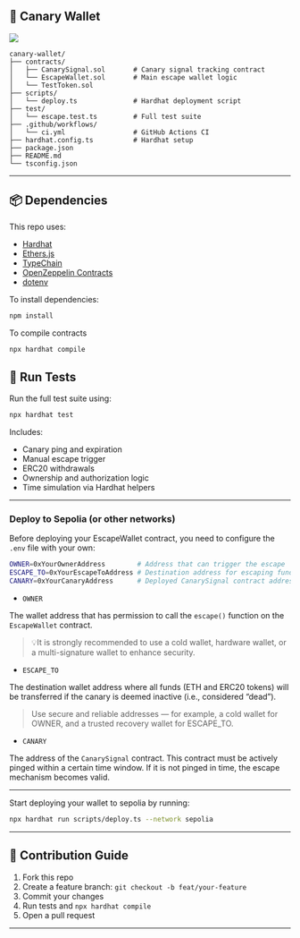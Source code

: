 ## 🐤 Canary Wallet 

[![](https://github.com/realCanaryWallet/canary-wallet/actions/workflows/deploy-sepolia.yml/badge.svg)](https://github.com/realCanaryWallet/canary-wallet/actions/workflows/deploy-sepolia.yml)

```
canary-wallet/
├── contracts/
│   ├── CanarySignal.sol       # Canary signal tracking contract
│   └── EscapeWallet.sol       # Main escape wallet logic
│   └── TestToken.sol
├── scripts/
│   └── deploy.ts              # Hardhat deployment script
├── test/
│   └── escape.test.ts         # Full test suite
├── .github/workflows/
│   └── ci.yml                 # GitHub Actions CI
├── hardhat.config.ts          # Hardhat setup
├── package.json
├── README.md
└── tsconfig.json
```

---

## 📦 Dependencies

This repo uses:

* [Hardhat](https://hardhat.org/)
* [Ethers.js](https://docs.ethers.org/)
* [TypeChain](https://github.com/dethcrypto/TypeChain)
* [OpenZeppelin Contracts](https://github.com/OpenZeppelin/openzeppelin-contracts)
* [dotenv](https://www.npmjs.com/package/dotenv)

To install dependencies:

```bash
npm install
```

To compile contracts

```bash
npx hardhat compile
```

## 🧪 Run Tests

Run the full test suite using:

```bash
npx hardhat test
```

Includes:

* Canary ping and expiration
* Manual escape trigger
* ERC20 withdrawals
* Ownership and authorization logic
* Time simulation via Hardhat helpers

---

### Deploy to Sepolia (or other networks)

Before deploying your EscapeWallet contract, you need to configure the `.env` file with your own:

```bash
OWNER=0xYourOwnerAddress        # Address that can trigger the escape
ESCAPE_TO=0xYourEscapeToAddress # Destination address for escaping funds
CANARY=0xYourCanaryAddress      # Deployed CanarySignal contract address
```

* `OWNER`

The wallet address that has permission to call the `escape()` function on the `EscapeWallet` contract.

> 💡It is strongly recommended to use a cold wallet, hardware wallet, or a multi-signature wallet to enhance security.

* `ESCAPE_TO`

The destination wallet address where all funds (ETH and ERC20 tokens) will be transferred if the canary is deemed inactive (i.e., considered “dead”).

> Use secure and reliable addresses — for example, a cold wallet for OWNER, and a trusted recovery wallet for ESCAPE_TO.

* `CANARY`

The address of the `CanarySignal` contract. This contract must be actively pinged within a certain time window. If it is not pinged in time, the escape mechanism becomes valid.

---

Start deploying your wallet to sepolia by running:

```bash
npx hardhat run scripts/deploy.ts --network sepolia
```

---

## 💠 Contribution Guide

1. Fork this repo
2. Create a feature branch: `git checkout -b feat/your-feature`
3. Commit your changes
4. Run tests and `npx hardhat compile`
5. Open a pull request


---